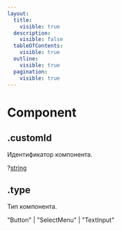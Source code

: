 ```yaml
---
layout:
  title:
    visible: true
  description:
    visible: false
  tableOfContents:
    visible: true
  outline:
    visible: true
  pagination:
    visible: true
---
```


# Component

## .customId

Идентификатор компонента.

?[string](https://developer.mozilla.org/ru/docs/Web/JavaScript/Reference/Global_Objects/String)

## .type

Тип компонента.

"Button" | "SelectMenu" | "TextInput"
